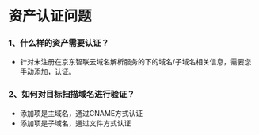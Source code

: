# 资产认证问题

### 1、什么样的资产需要认证？
- 针对未注册在京东智联云域名解析服务的下的域名/子域名相关信息，需要您手动添加，认证。

### 2、如何对目标扫描域名进行验证？
- 添加项是主域名，通过CNAME方式认证
- 添加项是子域名，通过文件方式认证

